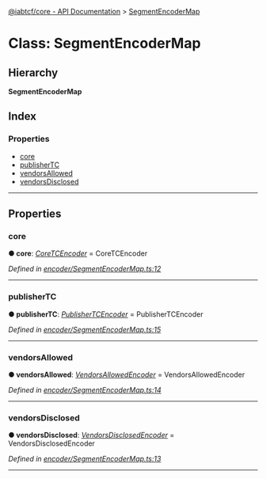 [@iabtcf/core - API Documentation](../README.md) > [SegmentEncoderMap](../classes/segmentencodermap.md)

# Class: SegmentEncoderMap

## Hierarchy

**SegmentEncoderMap**

## Index

### Properties

* [core](segmentencodermap.md#core)
* [publisherTC](segmentencodermap.md#publishertc)
* [vendorsAllowed](segmentencodermap.md#vendorsallowed)
* [vendorsDisclosed](segmentencodermap.md#vendorsdisclosed)

---

## Properties

<a id="core"></a>

###  core

**● core**: *[CoreTCEncoder](coretcencoder.md)* =  CoreTCEncoder

*Defined in [encoder/SegmentEncoderMap.ts:12](https://github.com/chrispaterson/iabtcf-es/blob/2c7676b/modules/core/src/encoder/SegmentEncoderMap.ts#L12)*

___
<a id="publishertc"></a>

###  publisherTC

**● publisherTC**: *[PublisherTCEncoder](publishertcencoder.md)* =  PublisherTCEncoder

*Defined in [encoder/SegmentEncoderMap.ts:15](https://github.com/chrispaterson/iabtcf-es/blob/2c7676b/modules/core/src/encoder/SegmentEncoderMap.ts#L15)*

___
<a id="vendorsallowed"></a>

###  vendorsAllowed

**● vendorsAllowed**: *[VendorsAllowedEncoder](vendorsallowedencoder.md)* =  VendorsAllowedEncoder

*Defined in [encoder/SegmentEncoderMap.ts:14](https://github.com/chrispaterson/iabtcf-es/blob/2c7676b/modules/core/src/encoder/SegmentEncoderMap.ts#L14)*

___
<a id="vendorsdisclosed"></a>

###  vendorsDisclosed

**● vendorsDisclosed**: *[VendorsDisclosedEncoder](vendorsdisclosedencoder.md)* =  VendorsDisclosedEncoder

*Defined in [encoder/SegmentEncoderMap.ts:13](https://github.com/chrispaterson/iabtcf-es/blob/2c7676b/modules/core/src/encoder/SegmentEncoderMap.ts#L13)*

___

